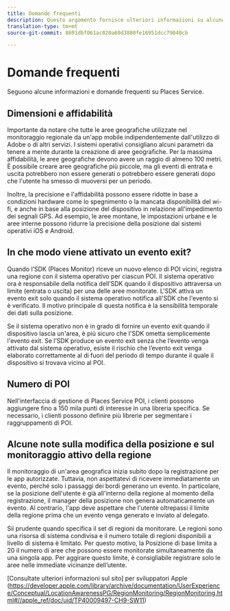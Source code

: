 ```yaml
---
title: Domande frequenti
description: Questo argomento fornisce ulteriori informazioni su alcune domande frequenti.
translation-type: tm+mt
source-git-commit: 8691dbf061ac020a60d3880fe16951dcc79040cb

---
```



# Domande frequenti

Seguono alcune informazioni e domande frequenti su Places Service.

## Dimensioni e affidabilità

Importante da notare che tutte le aree geografiche utilizzate nel monitoraggio regionale da un&#39;app mobile indipendentemente dall&#39;utilizzo di Adobe o di altri servizi. I sistemi operativi consigliano alcuni parametri da tenere a mente durante la creazione di aree geografiche. Per la massima affidabilità, le aree geografiche devono avere un raggio di almeno 100 metri. È possibile creare aree geografiche più piccole, ma gli eventi di entrata e uscita potrebbero non essere generati o potrebbero essere generati dopo che l&#39;utente ha smesso di muoversi per un periodo.

Inoltre, la precisione e l&#39;affidabilità possono essere ridotte in base a condizioni hardware come lo spegnimento o la mancata disponibilità del wi-fi, e anche in base alla posizione del dispositivo in relazione all&#39;impedimento dei segnali GPS. Ad esempio, le aree montane, le impostazioni urbane e le aree interne possono ridurre la precisione della posizione dai sistemi operativi iOS e Android.

## In che modo viene attivato un evento exit?

Quando l’SDK (Places Monitor) riceve un nuovo elenco di POI vicini, registra una regione con il sistema operativo per ciascun POI. Il sistema operativo ora è responsabile della notifica dell’SDK quando il dispositivo attraversa un limite (entrata o uscita) per una delle aree monitorate. L&#39;SDK attiva un evento exit solo quando il sistema operativo notifica all&#39;SDK che l&#39;evento si è verificato. Il motivo principale di questa notifica è la sensibilità temporale dei dati sulla posizione.

Se il sistema operativo non è in grado di fornire un evento exit quando il dispositivo lascia un&#39;area, è più sicuro che l&#39;SDK ometta semplicemente l&#39;evento exit. Se l’SDK produce un evento exit senza che l’evento venga attivato dal sistema operativo, esiste il rischio che l’evento exit venga elaborato correttamente al di fuori del periodo di tempo durante il quale il dispositivo si trovava vicino al POI.

## Numero di POI

Nell&#39;interfaccia di gestione di Places Service POI, i clienti possono aggiungere fino a 150 mila punti di interesse in una libreria specifica. Se necessario, i clienti possono definire più librerie per segmentare i raggruppamenti di POI.

## Alcune note sulla modifica della posizione e sul monitoraggio attivo della regione

Il monitoraggio di un&#39;area geografica inizia subito dopo la registrazione per le app autorizzate. Tuttavia, non aspettatevi di ricevere immediatamente un evento, perché solo i passaggi dei bordi generano un evento. In particolare, se la posizione dell&#39;utente è già all&#39;interno della regione al momento della registrazione, il manager della posizione non genera automaticamente un evento. Al contrario, l&#39;app deve aspettare che l&#39;utente oltrepassi il limite della regione prima che un evento venga generato e inviato al delegato.

Sii prudente quando specifica il set di regioni da monitorare. Le regioni sono una risorsa di sistema condivisa e il numero totale di regioni disponibili a livello di sistema è limitato. Per questo motivo, la Posizione di base limita a 20 il numero di aree che possono essere monitorate simultaneamente da una singola app. Per aggirare questo limite, è consigliabile registrare solo le aree nelle immediate vicinanze dell’utente.

[Consultate ulteriori informazioni sul sito] per sviluppatori Apple (https://developer.apple.com/library/archive/documentation/UserExperience/Conceptual/LocationAwarenessPG/RegionMonitoring/RegionMonitoring.html#//apple_ref/doc/uid/TP40009497-CH9-SW11)

